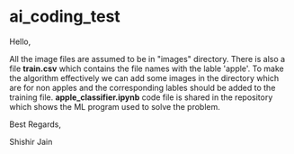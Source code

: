 # ai_coding_test

Hello,

All the image files are assumed to be in "images" directory. There is also a file **train.csv** which contains the file names with the lable 'apple'. 
To make the algorithm effectively we can add some images in the directory which are for non apples and the corresponding lables should be added to the training file.
**apple_classifier.ipynb** code file is shared in the repository which shows the ML program used to solve the problem.


Best Regards,

Shishir Jain
